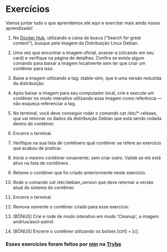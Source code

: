 # Exercícios

Vamos juntar tudo o que aprendemos até aqui e exercitar mais ainda nosso aprendizado!

1. No [Docker Hub](https://hub.docker.com/search?q=&type=image), utilizando a caixa de busca ("Search for great content"), busque pela imagem da Distribuição Linux Debian.

2. Uma vez que encontrar a imagem oficial, acesse-a (clicando em seu card) e verifique na página de detalhes. Confira se existe algum comando para baixar a imagem localmente sem ter que criar um contêiner para isso.

3. Baixe a imagem utilizando a tag: stable-slim, que é uma versão reduzida da distribuição.

4. Após baixar a imagem para seu computador local, crie e execute um contêiner no modo interativo utilizando essa imagem como referência — não esqueça referenciar a tag.

5. No terminal, você deve conseguir rodar o comando cat /etc/*-release, que vai retornar os dados da distribuição Debian que está sendo rodada dentro do contêiner.

6. Encerre o terminal.

7. Verifique na sua lista de contêiners qual contêiner se refere ao exercício que acabou de praticar.

8. Inicie o mesmo contêiner novamente, sem criar outro. Valide se ele está ativo na lista de contêiners.

9. Retome o contêiner que foi criado anteriormente neste exercício.

10. Rode o comando cat /etc/debian_version que deve retornar a versão atual do sistema do contêiner.

11. Encerre o terminal.

12. Remova somente o contêiner criado para esse exercício.

13. [BÔNUS] Crie e rode de modo interativo em modo 'Cleanup', a imagem andrius/ascii-patrol.

14. [BÔNUS] Encerre o contêiner utilizando os botões [ctrl] + [c].

### Esses exercícios foram feitos por [min](https://www.linkedin.com/in/jonathanrei5/) na [Trybe](https://www.betrybe.com/)
